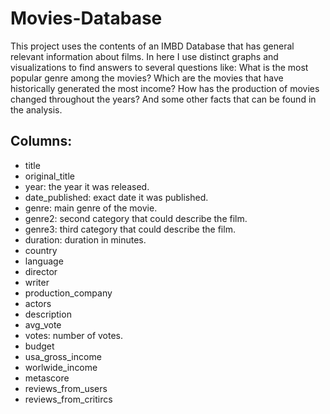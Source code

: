 # Movies-Database

This project uses the contents of an IMBD Database that has general relevant information about films. In here I use distinct graphs and visualizations to find answers to several questions
like: What is the most popular genre among the movies? Which are the movies that have historically generated the most income?
How has the production of movies changed throughout the years? And some other facts that can be found in the analysis.

## Columns:
 - title
 - original_title
 - year: the year it was released.
 - date_published: exact date it was published.
 - genre: main genre of the movie.
 - genre2: second category that could describe the film.
 - genre3: third category that could describe the film.
 - duration: duration in minutes.
 - country
 - language
 - director
 - writer
 - production_company
 - actors
 - description
 - avg_vote
 - votes: number of votes.
 - budget
 - usa_gross_income
 - worlwide_income
 - metascore
 - reviews_from_users
 - reviews_from_critircs
